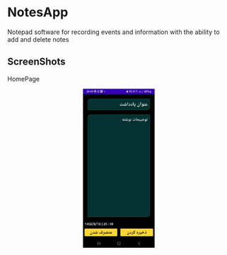 # NotesApp
Notepad software for recording events and information with the ability to add and delete notes

## ScreenShots

HomePage
<p align="center" width="100%">
    <img width="32%" src="screenshots/homePage.jpg">
</p>